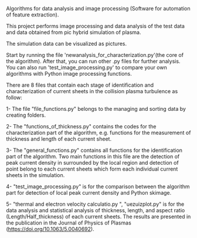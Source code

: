 Algorithms for data analysis and image processing (Software for automation of feature extraction).

This project performs image processing and data analysis of the test data and data obtained from pic hybrid simulation of plasma.

The simulation data can be visualized as pictures.

Start by running the file 'newanalysis_for_characterization.py'(the core of the algorithm). After that, you can run other .py files for further analysis. You can also run 'test_image_processing.py' to compare your own algorithms with Python image processing functions.

There are 8 files that contain each stage of identification and characterization of current sheets in the collision plasma turbulence as follow:

1- The file "file_functions.py" belongs to the managing and sorting data by creating folders.

2- The "functions_of_thickness.py" contains the codes for the characterization part of the algorithm, e.g. functions for the measurement of thickness and length of each current sheet.

3- The "general_functions.py" contains all functions for the identification part of the algorithm. Two main functions in this file are the detection of peak current density in surrounded by the local region and detection of point belong to each current sheets which form each individual current sheets in the simulation.

4- "test_image_processing.py" is for the comparison between the algorithm part for detection of local peak current density and Python skimage.

5- "thermal and electron velocity calculatio.py ", "uezuizplot.py" is for the data analysis and statistical analysis of thickness, length, and aspect ratio (Length/Half_thickness) of each current sheets. The results are presented in the publication in the Journal of Physics of Plasmas (https://doi.org/10.1063/5.0040692).

